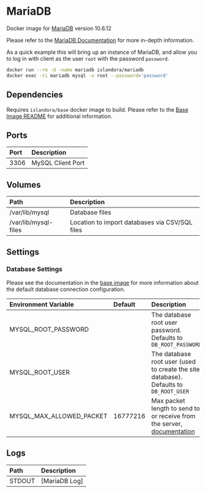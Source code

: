 # MariaDB

Docker image for [MariaDB] version 10.6.12

Please refer to the [MariaDB Documentation] for more in-depth information.

As a quick example this will bring up an instance of MariaDB, and allow you to
log in with client as the user `root` with the password `password`.

```bash
docker run --rm -d -name mariadb islandora/mariadb
docker exec -ti mariadb mysql -u root --password='password'
```

## Dependencies

Requires `islandora/base` docker image to build. Please refer to the
[Base Image README](../base/README.md) for additional information.

## Ports

| Port | Description       |
| :--- | :---------------- |
| 3306 | MySQL Client Port |

## Volumes

| Path                 | Description                                    |
| :------------------- | :--------------------------------------------- |
| /var/lib/mysql       | Database files                                 |
| /var/lib/mysql-files | Location to import databases via CSV/SQL files |

## Settings

### Database Settings

Please see the documentation in the [base image] for more information about the
default database connection configuration.

| Environment Variable | Default | Description                                                                           |
| :------------------- | :------ | :------------------------------------------------------------------------------------ |
| MYSQL_ROOT_PASSWORD  |         | The database root user password. Defaults to `DB_ROOT_PASSWORD`                       |
| MYSQL_ROOT_USER      |         | The database root user (used to create the site database). Defaults to `DB_ROOT_USER` |
| MYSQL_MAX_ALLOWED_PACKET | 16777216 | Max packet length to send to or receive from the server, [documentation](https://mariadb.com/docs/server/ref/mdb/system-variables/max_allowed_packet/) |

## Logs

| Path   | Description   |
| :----- | :------------ |
| STDOUT | [MariaDB Log] |

[base image]: ../base/README.md
[MariaDB Documentation]: https://mariadb.org/documentation/
[MariaDB]: https://mariadb.org/
